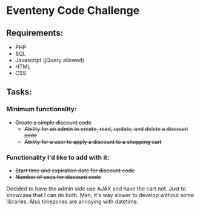 # Eventeny Code Challenge
## Requirements:
* PHP
* SQL
* Javascript (jQuery allowed)
* HTML
* CSS

## Tasks:
### Minimum functionality:
* ~~Create a simple discount code~~
  * ~~Ability for an admin to create, read, update, and delete a discount code~~
  * ~~Ability for a user to apply a discount to a shopping cart~~

### Functionality I'd like to add with it:
* ~~Start time and expiration date for discount code~~
* ~~Number of uses for discount code~~

Decided to have the admin side use AJAX and have the cart not.
Just to showcase that I can do both.
Man, it's way slower to develop without some libraries.
Also timezones are annoying with datetime.
